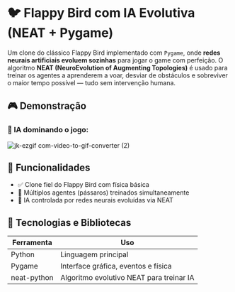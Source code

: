 # 🐦 Flappy Bird com IA Evolutiva (NEAT + Pygame)

 Um clone do clássico Flappy Bird implementado com `Pygame`, onde **redes neurais artificiais evoluem sozinhas** para jogar o game com perfeição. O algoritmo **NEAT (NeuroEvolution of Augmenting Topologies)** é usado para treinar os agentes a aprenderem a voar, desviar de obstáculos e sobreviver o maior tempo possível — tudo sem intervenção humana.

## 🎮 Demonstração

### 🧠 IA dominando o jogo:
![jk-ezgif com-video-to-gif-converter (2)](https://github.com/user-attachments/assets/238af4de-ef20-4e04-aef5-02e94dc45771)

## 🚀 Funcionalidades

- ✅ Clone fiel do Flappy Bird com física básica
- 🤖 Múltiplos agentes (pássaros) treinados simultaneamente
- 🧠 IA controlada por redes neurais evoluídas via NEAT

## 🧩 Tecnologias e Bibliotecas

| Ferramenta     | Uso                                     |
|----------------|------------------------------------------|
| Python         | Linguagem principal                     |
| Pygame         | Interface gráfica, eventos e física     |
| neat-python    | Algoritmo evolutivo NEAT para treinar IA|
